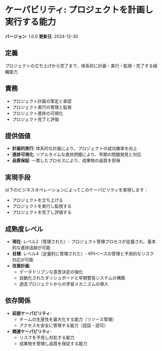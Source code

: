 # ケーパビリティ: プロジェクトを計画し実行する能力

**バージョン**: 1.0.0
**更新日**: 2024-12-30

## 定義

プロジェクトの立ち上げから完了まで、体系的に計画・実行・監視・完了する組織能力

## 責務

- プロジェクト計画の策定と承認
- プロジェクト実行の管理と監視
- プロジェクト進捗の可視化
- プロジェクト完了と評価

## 提供価値

- **計画的実行**: 体系的な計画により、プロジェクトの成功確率を向上
- **進捗可視化**: リアルタイムな進捗把握により、早期の問題発見と対応
- **品質保証**: 一貫したプロセスにより、成果物の品質を担保

## 実現手段

以下のビジネスオペレーションによってこのケーパビリティを実現します：

- プロジェクトを立ち上げる
- プロジェクトを実行し監視する
- プロジェクトを完了し評価する

## 成熟度レベル

- **現在**: レベル2（管理された）- プロジェクト管理プロセスが定義され、基本的な進捗追跡が可能
- **目標**: レベル4（定量的に管理された）- KPIベースの管理と予測的なリスク対応が可能
- **改善計画**:
  - データドリブンな意思決定の強化
  - 自動化されたダッシュボードと早期警告システムの構築
  - 過去プロジェクトからの学習メカニズムの導入

## 依存関係

- **前提ケーパビリティ**:
  - チームの生産性を最大化する能力（リソース管理）
  - アクセスを安全に管理する能力（認証・認可）
- **関連ケーパビリティ**:
  - リスクを予見し対処する能力
  - 成果物を管理し品質を保証する能力